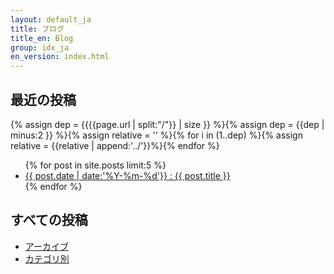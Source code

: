```yaml
---
layout: default_ja
title: ブログ
title_en: Blog
group: idx_ja
en_version: index.html
---
```

## 最近の投稿
{% assign dep = {{{{page.url | split:"/"}} | size }} %}{% assign dep = {{dep | minus:2 }} %}{% assign relative = '' %}{% for i in (1..dep) %}{% assign relative = {{relative | append:'../'}}%}{% endfor %}
<ul>
{% for post in site.posts limit:5 %}
  <li>
    <a href="{{relative}}{{ post.url | replace_first:'/',''}}">{{ post.date | date:'%Y-%m-%d'}} : {{ post.title }}</a>
  </li>
{% endfor %}
</ul>

## すべての投稿

- [アーカイブ](archive_ja.html)
- [カテゴリ別](categories_ja.html)
